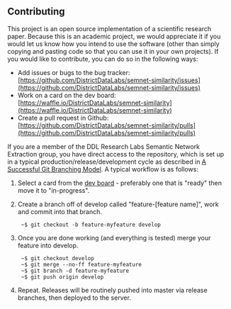 ## Contributing

This project is an open source implementation of a scientific research paper. Because this is an academic project, we would appreciate it if you would let us know how you intend to use the software (other than simply copying and pasting code so that you can use it in your own projects). If you would like to contribute, you can do so in the following ways:

- Add issues or bugs to the bug tracker: [https://github.com/DistrictDataLabs/semnet-similarity/issues](https://github.com/DistrictDataLabs/semnet-similarity/issues)
- Work on a card on the dev board: [https://waffle.io/DistrictDataLabs/semnet-similarity](https://waffle.io/DistrictDataLabs/semnet-similarity)
- Create a pull request in Github: [https://github.com/DistrictDataLabs/semnet-similarity/pulls](https://github.com/DistrictDataLabs/semnet-similarity/pulls)

If you are a member of the DDL Research Labs Semantic Network Extraction group, you have direct access to the repository, which is set up in a typical production/release/development cycle as described in [A Successful Git Branching Model](http://nvie.com/posts/a-successful-git-branching-model/). A typical workflow is as follows:

1. Select a card from the [dev board](https://waffle.io/DistrictDataLabs/semnet-similarity) - preferably one that is "ready" then move it to "in-progress".

2. Create a branch off of develop called "feature-[feature name]", work and commit into that branch.

        ~$ git checkout -b feature-myfeature develop

3. Once you are done working (and everything is tested) merge your feature into develop.

        ~$ git checkout develop
        ~$ git merge --no-ff feature-myfeature
        ~$ git branch -d feature-myfeature
        ~$ git push origin develop

4. Repeat. Releases will be routinely pushed into master via release branches, then deployed to the server.
